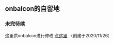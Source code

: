 ## onbalcon的自留地

### 未完待续

这里供onbalcon进行修改 [点这里](https://github.com/onbalcon/onbalcon.GitHub.io/edit/main/index.md) 
（创建于2020/11/26）

